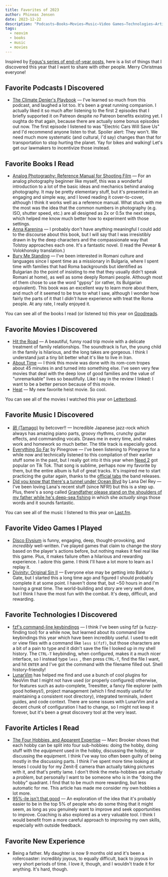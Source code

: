 ```yaml
---
title: Favorites of 2023
author: Phineas Jensen
date: 2023-12-22
description: "Podcasts—Books—Movies—Music—Video Games—Technologies—Articles—Experiences"
tags:
  - neovim
  - books
  - music
  - movies
---
```


Inspired by [Fogus's series of end-of-year posts](https://blog.fogus.me/2023/12/18/the-best-things-and-stuff-of-2023/), here is a list of things that I discovered this year that I want to share with other people. Merry Christmas everyone!

## Favorite Podcasts I Discovered

- [The Climate Denier's Playbook](https://linktr.ee/deniersplaybook) — I've learned so much from this podcast, and laughed a lot too. It's been a great running companion. I actually liked it so much after listening to the first 2 episodes that I briefly supported it on Patreon despite _no_ Patreon benefits existing yet. I oughta do that again, because there are actually some bonus episodes out now. The first episode I listened to was "Electric Cars Will Save Us" and I'd recommend anyone listen to that. Spoiler alert: They won't. We need much more systematic (and cultural, I'd say) changes than that for transportation to stop hurting the planet. Yay for bikes and walking! Let's get our lawmakers to incentivize those instead.

## Favorite Books I Read

- [Analog Photography: Reference Manual for Shooting Film](https://www.goodreads.com/book/show/41214248-analog-photography) — For an analog photography beginner like myself, this was a wonderful introduction to a lot of the basic ideas and mechanics behind analog photography. It may be pretty elementary stuff, but it's presented in an engaging and simple way, and I loved reading it cover-to-cover, although I think it works well as a reference manual. What stuck with me the most was the idea that the common numbers in photography (e.g. ISO, shutter speed, etc.) are all designed as 2x or 0.5x the next steps, which helped me know much better how to experiment with those settings.
- [Anna Karenina](https://www.goodreads.com/book/show/151.Anna_Karenina) — I probably don't have anything meaningful I could add to the discourse about this book, but I will say that I was irresistibly drawn in by the deep characters and the compassionate way that Tolstoy approaches each one. It's a fantastic novel. (I read the Pevear & Volokhonsky translation.)
- [Bury Me Standing](https://www.goodreads.com/book/show/148394.Bury_Me_Standing) — I've been interested in Romani culture and languages since I spent time as a missionary in Bulgaria, where I spent time with families that had Roma backgrounds but identified as Bulgarian (to the point of insisting to me that they usually didn't speak Romani at home), as well as some deeply Romani people. Although most of them chose to use the word "gypsy" (or rather, its Bulgarian equivalent). This book was an excellent way to learn more about them, and much of it seemed to be true to what I saw, although I wonder how fairly the parts of it that I _didn't_ have experience with treat the Roma people. At any rate, I really enjoyed it.

You can see all of the books I read (or listened to) this year on [Goodreads](https://www.goodreads.com/user_challenges/40135117).

## Favorite Movies I Discovered

- [Hit the Road](https://letterboxd.com/film/hit-the-road-2021/) — A beautiful, funny road trip movie with a delicate treatment of family relationships. The soundtrack is fun, the young child in the family is hilarious, and the long takes are gorgeous. I think I understand just a tiny bit better what it's like to live in Iran.
- [About Time](https://letterboxd.com/uncleshelby/film/about-time/) — I think this movie was done with its rom-com tropes about 45 minutes in and turned into something else. I've seen very few movies that deal with the deep love of good families and the value of "unremarkable" lives so beautifully. Like I say in the review I linked: I want to be a better person because of this movie.
- [Heat](https://letterboxd.com/film/heat-1995/) — My new favorite heist movie. So cool.

You can see all of the movies I watched this year on [Letterboxd](https://letterboxd.com/uncleshelby/films/diary/for/2023/).

## Favorite Music I Discovered

- [卵 (Tamago)](https://rateyourmusic.com/release/album/betcover/%E5%8D%B5-tamago/) by betcover!! — Incredible Japanese jazz-rock which always has amazing piano parts, groovy rhythms, crunchy guitar effects, and commanding vocals. Draws me in every time, and makes work and homework so much better. The title track is especially good.
- [Everything So Far](https://rateyourmusic.com/release/comp/pinegrove/everything-so-far/) by Pinegrove — I've been listening to Pinegrove for a while now and technically listened to this compilation of their earlier stuff some in the past, but I really got into it this year when [Need 2](https://www.youtube.com/watch?v=zE_rK8PX83Q) got popular on Tik Tok. That song is sublime, perhaps now my favorite by them, but the entire album is full of great tracks. It's inspired me to start practicing the guitar again, thanks to the [official tabs](https://pinegroveband.com/tabs/) the band releases.
- [Did you know that there's a tunnel under Ocean Blvd](https://rateyourmusic.com/release/album/lana-del-rey/did-you-know-that-theres-a-tunnel-under-ocean-blvd/) by Lana Del Rey — I've been loving Lana's recent stuff (since NFR!) but this is a step up. Plus, there's a song called [Grandfather please stand on the shoulders of my father while he's deep-sea fishing](https://www.youtube.com/watch?v=92HmXTsTRQ8) in which she _actually_ sings those words and it sounds fantastic.

You can see all of the music I listened to this year on [Last.fm](https://www.last.fm/user/heliosfire/library?from=2023-01-01&rangetype=year).

## Favorite Video Games I Played

- [Disco Elysium](https://backloggd.com/games/disco-elysium-the-final-cut/) is funny, engaging, deep, thought-provoking, and _incredibly_ well-written. I've played games that claim to change the story based on the player's actions before, but nothing makes it feel real like this game. Plus, it makes failure often a hilarious and rewarding experience. I adore this game. I think I'll have a lot more to learn as I replay it.
- [Divinity: Original Sin II](https://backloggd.com/games/divinity-original-sin-ii-definitive-edition/) — Everyone else may be getting into Baldur's Gate, but I started this a long time ago and figured I should probably complete it at some point. I haven't done that, but ~50 hours in and I'm having a great time. The world-building and story are very well done, but I think I have the most fun with the combat. It's deep, difficult, and rewarding.

## Favorite Technologies I Discovered

- [fzf's command-line keybindings](https://github.com/junegunn/fzf#key-bindings-for-command-line) — I think I've been using fzf (a fuzzy-finding tool) for a while now, but learned about its command line keybindings this year which have been incredibly useful. I used to edit or view files with a command like `less $(fzf)`, but those characters are a bit of a pain to type and it didn't save the file I looked up in my shell history. The `CTRL-T` keybinding, when configured, makes it a much nicer interface, so I instead type `less `, then press `CTRL-T`, find the file I want, and hit `ENTER` and I've got the command with the filename filled out. Shell history-friendly!
- [LunarVim](https://www.lunarvim.org/) has helped me find and use a bunch of cool plugins for NeoVim that I might not have used (or properly configured) otherwise, for features such as auto-complete, Treesitter, a fancy file explorer (with good hotkeys!), project management (which I find mostly useful for maintaining a consistent root directory), integrated terminals, indent guides, and code context. There are some issues with LunarVim and a decent chunk of configuration I had to change, so I might not keep it forever, but it's been a great discovery tool at the very least.

## Favorite Articles I Read

- [The Four Hobbies, and Apparent Expertise](https://brooker.co.za/blog/2023/04/20/hobbies.html) — Marc Brooker shows that each hobby can be split into four sub-hobbies: doing the hobby, doing stuff with the _equipment_ used in the hobby, discussing the hobby, or discussing the equipment. I think I've way too often been guilty of being mostly in the discussing parts. I think I've spent more time looking at lenses I could by for my Zenit-E camera than actually taking pictures with it, and that's pretty lame. I don't think the meta-hobbies are actually a _problem_, but personally I want to be someone who is in the "doing the hobby" quadrant. I find that to be much more rewarding, but less automatic for me. This article has made me consider my own hobbies a lot more.
- [95%-ile isn't that good](https://danluu.com/p95-skill/) — An exploration of the idea that it's probably easier to be in the top 5% of people who do some thing that it might seem, as long as you genuinely want to improve and seek opportunities to improve. Coaching is also explored as a very valuable tool. I think I would benefit from a more careful approach to improving my own skills, especially with outside feedback.

## Favorite New Experience

- Being a father. My daughter is now 9 months old and it's been a rollercoaster: incredibly joyous, to equally difficult, back to joyous in very short periods of time. I love it, though, and I wouldn't trade it for anything. It's hard, though.
